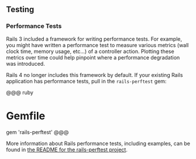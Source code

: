 ## <a id="testing"></a>Testing

### <a id="performance-tests"></a>Performance Tests

Rails 3 included a framework for writing performance tests. For example, you
might have written a performance test to measure various metrics (wall clock
time, memory usage, etc...) of a controller action. Plotting these metrics over
time could help pinpoint where a performance degradation was introduced.

Rails 4 no longer includes this framework by default. If your existing Rails
application has performance tests, pull in the `rails-perftest` gem:

@@@ ruby
# Gemfile

gem 'rails-perftest'
@@@

More information about Rails performance tests, including examples, can be
found in [the README for the rails-perftest
project](https://github.com/rails/rails-perftest).
